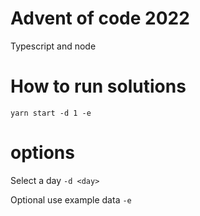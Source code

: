 # Advent of code 2022

Typescript and node

# How to run solutions

`yarn start -d 1 -e`

# options

Select a day
`-d <day>`

Optional use example data
`-e`
